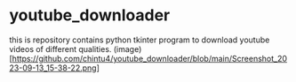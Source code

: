 # youtube_downloader
this is repository contains python tkinter program to download youtube videos of different qualities.
(image)[https://github.com/chintu4/youtube_downloader/blob/main/Screenshot_2023-09-13_15-38-22.png]
